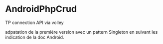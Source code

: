 # AndroidPhpCrud
TP connection API via volley

adpatation de la première version avec un pattern Singleton en suivant les indication de la doc Android.
